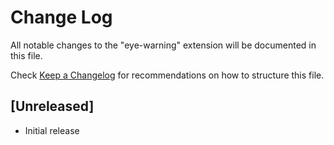# Change Log

All notable changes to the "eye-warning" extension will be documented in this file.

Check [Keep a Changelog](http://keepachangelog.com/) for recommendations on how to structure this file.

## [Unreleased]

- Initial release